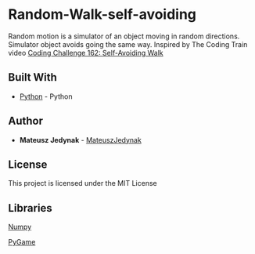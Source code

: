 # Random-Walk-self-avoiding
Random motion is a simulator of an object moving in random directions. Simulator object avoids going the same way. 
Inspired by The Coding Train video [Coding Challenge 162: Self-Avoiding Walk](https://www.youtube.com/watch?v=m6-cm6GZ1iw&t=1281s)
## Built With

* [Python](https://www.python.org/) - Python

## Author

* **Mateusz Jedynak** - [MateuszJedynak](https://github.com/MateuszJed)


## License

This project is licensed under the MIT License

## Libraries

[Numpy](http://www.numpy.org/)

[PyGame](https://www.pygame.org/news)
